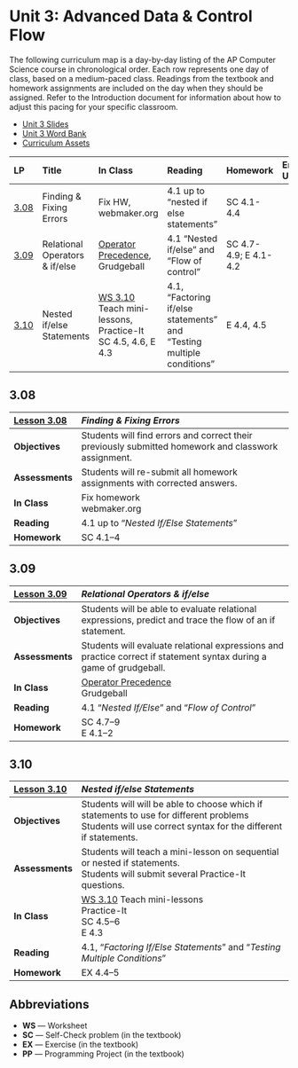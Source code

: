 Unit 3: Advanced Data & Control Flow
====================================================================================================
The following curriculum map is a day-by-day listing of the AP Computer Science course in
chronological order. Each row represents one day of class, based on a medium-paced class. Readings
from the textbook and homework assignments are included on the day when they should be assigned.
Refer to the Introduction document for information about how to adjust this pacing for your specific
classroom.

- [Unit 3 Slides]
- [Unit 3 Word Bank]
- [Curriculum Assets]


| **LP** | **Title**                             | **In Class**   | **Reading**     | **Homework**    | Enduring Understanding | Learning Objective | Essential Knowledge |
|:-------|:--------------------------------------|:---------------|:----------------|:----------------|:-|:-|:-|
| [3.08] |Finding & Fixing Errors|Fix HW, webmaker.org|4.1 up to “nested if else statements”|SC 4.1-4.4 |
| [3.09] |Relational Operators & if/else|[Operator Precedence], Grudgeball|4.1 “Nested if/else” and “Flow of control”|SC 4.7-4.9; E 4.1-4.2 |
| [3.10] |Nested if/else Statements|[WS 3.10] Teach mini-lessons, Practice-It SC 4.5, 4.6, E 4.3|4.1, “Factoring if/else statements” and “Testing multiple conditions”|E 4.4, 4.5 | 


## 3.08
| [Lesson 3.08]   | _Finding & Fixing Errors_
|:----------------|:-------------------------
| **Objectives**  | Students will find errors and correct their previously submitted homework and classwork assignment.
| **Assessments** | Students will re-submit all homework assignments with corrected answers.
| **In Class**    | Fix homework<br>webmaker.org
| **Reading**     | 4.1 up to “_Nested If/Else Statements_”
| **Homework**    | SC 4.1–4

## 3.09
| [Lesson 3.09]   | _Relational Operators & if/else_
|:----------------|:--------------------------------
| **Objectives**  | Students will be able to evaluate relational expressions, predict and trace the flow of an if statement.
| **Assessments** | Students will evaluate relational expressions and practice correct if statement syntax during a game of grudgeball.
| **In Class**    | [Operator Precedence]<br>Grudgeball
| **Reading**     | 4.1 “_Nested If/Else_” and “_Flow of Control_”
| **Homework**    | SC 4.7–9<br>E 4.1–2

## 3.10
| [Lesson 3.10]   | _Nested if/else Statements_
|:----------------|:---------------------------
| **Objectives**  | Students will will be able to choose which if statements to use for different problems<br>Students will use correct syntax for the different if statements.
| **Assessments** | Students will teach a mini-lesson on sequential or nested if statements.<br>Students will submit several Practice-It questions.
| **In Class**    | [WS 3.10] Teach mini-lessons<br>Practice-It<br>SC 4.5–6<br>E 4.3
| **Reading**     | 4.1, “_Factoring If/Else Statements_” and “_Testing Multiple Conditions_”
| **Homework**    | EX 4.4–5


## Abbreviations
- **WS** — Worksheet
- **SC** — Self-Check problem (in the textbook)
- **EX** — Exercise (in the textbook)
- **PP** — Programming Project (in the textbook)



[3.08]: Lesson-308.md
[3.09]: Lesson-309.md
[3.10]: Lesson-310.md
[Algorithm for Solving Problems]: https://raw.githubusercontent.com/TEALSK12/apcsa-public/master/curriculum/Unit3/Algorithm%20for%20Solving%20Problems.docx
[Curriculum Assets]: ../Assets.md
[DeMorgan’s Law]: https://raw.githubusercontent.com/TEALSK12/apcsa-public/master/curriculum/Unit3/DeMorgan%27s%20Law.pptx
[Equestria]: https://raw.githubusercontent.com/TEALSK12/apcsa-public/master/curriculum/Unit3/Map%20of%20Equestria.pptx
[Frac Calc]: ../Assets.md#fraccalc
[Calculator]: Lesson-3XX1.md
[Lesson 3.08]: Lesson-308.md
[Lesson 3.09]: Lesson-309.md
[Lesson 3.10]: Lesson-310.md
[WS 3.10]:  https://raw.githubusercontent.com/TEALSK12/apcsa-public/master/curriculum/Unit3/WS%203.10.docx
[Operator Precedence]: https://raw.githubusercontent.com/TEALSK12/apcsa-public/master/curriculum/Unit3/Operator%20Precedence.pptx
[Poster 3.16.1]: https://raw.githubusercontent.com/TEALSK12/apcsa-public/master/curriculum/Unit3/Poster%203.16.1.pdf
[Poster 3.16.2]: https://raw.githubusercontent.com/TEALSK12/apcsa-public/master/curriculum/Unit3/Poster%203.16.2.pdf
[Test 2 Guide]: Test-2-Guide.md
[Unit 3 Slides]:    https://raw.githubusercontent.com/TEALSK12/apcsa-public/master/curriculum/Unit3/Unit3.pptx
[Unit 3 Word Bank]: https://raw.githubusercontent.com/TEALSK12/apcsa-public/master/curriculum/Unit3/Unit%203%20Word%20Bank.docx


